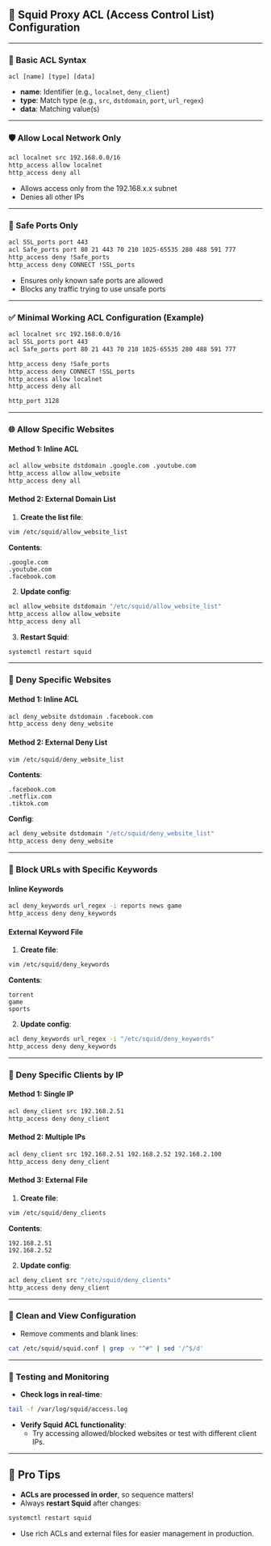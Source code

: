 
## 🔐 Squid Proxy ACL (Access Control List) Configuration

---

### **📘 Basic ACL Syntax**

```
acl [name] [type] [data]
```

- **name**: Identifier (e.g., `localnet`, `deny_client`)
- **type**: Match type (e.g., `src`, `dstdomain`, `port`, `url_regex`)
- **data**: Matching value(s)

---

### **🛡️ Allow Local Network Only**

```bash
acl localnet src 192.168.0.0/16
http_access allow localnet
http_access deny all
```

- Allows access only from the 192.168.x.x subnet
- Denies all other IPs

---

### **🔐 Safe Ports Only**

```bash
acl SSL_ports port 443
acl Safe_ports port 80 21 443 70 210 1025-65535 280 488 591 777
http_access deny !Safe_ports
http_access deny CONNECT !SSL_ports
```

- Ensures only known safe ports are allowed
- Blocks any traffic trying to use unsafe ports

---

### **✅ Minimal Working ACL Configuration (Example)**

```bash
acl localnet src 192.168.0.0/16
acl SSL_ports port 443
acl Safe_ports port 80 21 443 70 210 1025-65535 280 488 591 777

http_access deny !Safe_ports
http_access deny CONNECT !SSL_ports
http_access allow localnet
http_access deny all

http_port 3128
```

---

### **🌐 Allow Specific Websites**

#### Method 1: Inline ACL

```bash
acl allow_website dstdomain .google.com .youtube.com
http_access allow allow_website
http_access deny all
```

#### Method 2: External Domain List

1. **Create the list file**:
```bash
vim /etc/squid/allow_website_list
```

**Contents**:
```
.google.com
.youtube.com
.facebook.com
```

2. **Update config**:
```bash
acl allow_website dstdomain "/etc/squid/allow_website_list"
http_access allow allow_website
http_access deny all
```

3. **Restart Squid**:
```bash
systemctl restart squid
```

---

### **🚫 Deny Specific Websites**

#### Method 1: Inline ACL

```bash
acl deny_website dstdomain .facebook.com
http_access deny deny_website
```

#### Method 2: External Deny List

```bash
vim /etc/squid/deny_website_list
```

**Contents**:
```
.facebook.com
.netflix.com
.tiktok.com
```

**Config**:
```bash
acl deny_website dstdomain "/etc/squid/deny_website_list"
http_access deny deny_website
```

---

### **🔎 Block URLs with Specific Keywords**

#### Inline Keywords

```bash
acl deny_keywords url_regex -i reports news game
http_access deny deny_keywords
```

#### External Keyword File

1. **Create file**:
```bash
vim /etc/squid/deny_keywords
```

**Contents**:
```
torrent
game
sports
```

2. **Update config**:
```bash
acl deny_keywords url_regex -i "/etc/squid/deny_keywords"
http_access deny deny_keywords
```

---

### **🙅 Deny Specific Clients by IP**

#### Method 1: Single IP

```bash
acl deny_client src 192.168.2.51
http_access deny deny_client
```

#### Method 2: Multiple IPs

```bash
acl deny_client src 192.168.2.51 192.168.2.52 192.168.2.100
http_access deny deny_client
```

#### Method 3: External File

1. **Create file**:
```bash
vim /etc/squid/deny_clients
```

**Contents**:
```
192.168.2.51
192.168.2.52
```

2. **Update config**:
```bash
acl deny_client src "/etc/squid/deny_clients"
http_access deny deny_client
```

---

### **📁 Clean and View Configuration**

- Remove comments and blank lines:
```bash
cat /etc/squid/squid.conf | grep -v "^#" | sed '/^$/d'
```

---

### **🧪 Testing and Monitoring**

- **Check logs in real-time**:
```bash
tail -f /var/log/squid/access.log
```

- **Verify Squid ACL functionality**:
  - Try accessing allowed/blocked websites or test with different client IPs.

---

## 🧠 Pro Tips

- **ACLs are processed in order**, so sequence matters!
- Always **restart Squid** after changes:
```bash
systemctl restart squid
```
- Use rich ACLs and external files for easier management in production.


